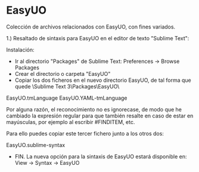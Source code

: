 # EasyUO
Colección de archivos relacionados con EasyUO, con fines variados.

1.) Resaltado de sintaxis para EasyUO en el editor de texto "Sublime Text":

Instalación:

- Ir al directorio "Packages" de Sublime Text: Preferences -> Browse Packages
- Crear el directorio o carpeta "EasyUO"
- Copiar los dos ficheros en el nuevo directorio EasyUO, de tal forma que quede \Sublime Text 3\Packages\EasyUO\

EasyUO.tmLanguage
EasyUO.YAML-tmLanguage

Por alguna razón, el reconocimiento no es ignorecase, de modo que he cambiado la expresión regular para que también resalte
en caso de estar en mayúsculas, por ejemplo al escribir #FINDITEM, etc.

Para ello puedes copiar este tercer fichero junto a los otros dos:

EasyUO.sublime-syntax

- FIN. La nueva opción para la sintaxis de EasyUO estará disponible en: View -> Syntax -> EasyUO
